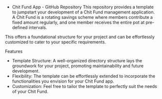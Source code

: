 - Chit Fund App - GitHub Repository
This repository provides a template to jumpstart your development of a Chit Fund management application. A Chit Fund is a rotating savings scheme where members contribute a fixed amount regularly, and one member receives the entire pot at pre-defined intervals.

This  offers a foundational structure for your project and can be effortlessly customized to cater to your specific requirements.

Features
 - Template Structure: A well-organized directory structure lays the groundwork for your project, promoting maintainability and future development.
 - Flexibility: The template can be effortlessly extended to incorporate the functionalities you envision for your Chit Fund app.
 - Customization: Feel free to tailor the template to perfectly suit the needs of your Chit Fund.
